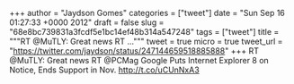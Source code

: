 
+++
author = "Jaydson Gomes"
categories = ["tweet"]
date = "Sun Sep 16 01:27:33 +0000 2012"
draft = false
slug = "68e8bc739831a3fcdf5e1bc14ef48b314a547248"
tags = ["tweet"]
title = """RT @MuTLY: Great news RT ..."""
tweet = true
micro = true
tweet_url = "https://twitter.com/jaydson/status/247144659518885888"
+++
RT @MuTLY: Great news RT @PCMag Google Puts Internet Explorer 8 on Notice, Ends Support in Nov. http://t.co/uCUnNxA3
